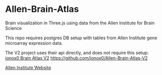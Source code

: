 Allen-Brain-Atlas
=================

Brain visualization in Three.js using data from the Allen Institute for Brain Science

This repo requires postgres DB setup with tables from Allen Institute gene microarray expression data.

The V2 project uses their api directly, and does not require this setup:
[ionox0 Brain Atlas V2](http://brain.ianjohnson.co)
https://github.com/ionox0/Allen-Brain-Atlas-V2

[Allen Institute Website](http://www.brain-map.org/)

